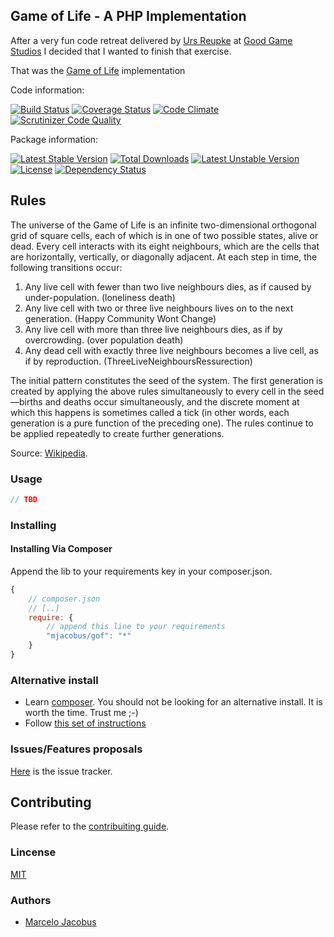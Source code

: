 Game of Life - A PHP Implementation
------------------------------------

After a very fun code retreat delivered by [Urs Reupke](https://github.com/UrsKR)
at [Good Game Studios](http://goodgamestudios.com) I decided that I wanted to finish that exercise.

That was the [Game of Life](http://en.wikipedia.org/wiki/Conway%27s_Game_of_Life) implementation

Code information:

[![Build Status](https://travis-ci.org/mjacobus/GameOfLifePHP.png?branch=master)](https://travis-ci.org/mjacobus/GameOfLifePHP)
[![Coverage Status](https://coveralls.io/repos/mjacobus/GameOfLifePHP/badge.svg?branch=master)](https://coveralls.io/r/mjacobus/GameOfLifePHP?branch=master)
[![Code Climate](https://codeclimate.com/github/mjacobus/GameOfLifePHP.png)](https://codeclimate.com/github/mjacobus/GameOfLifePHP)
[![Scrutinizer Code Quality](https://scrutinizer-ci.com/g/mjacobus/GameOfLifePHP/badges/quality-score.png?b=master)](https://scrutinizer-ci.com/g/mjacobus/GameOfLifePHP/?branch=master)

Package information:

[![Latest Stable Version](https://poser.pugx.org/mjacobus/gof/v/stable.svg)](https://packagist.org/packages/mjacobus/gof)
[![Total Downloads](https://poser.pugx.org/mjacobus/gof/downloads.svg)](https://packagist.org/packages/mjacobus/gof)
[![Latest Unstable Version](https://poser.pugx.org/mjacobus/gof/v/unstable.svg)](https://packagist.org/packages/mjacobus/gof)
[![License](https://poser.pugx.org/mjacobus/gof/license.svg)](https://packagist.org/packages/mjacobus/gof)
[![Dependency Status](https://gemnasium.com/mjacobus/GameOfLifePHP.png)](https://gemnasium.com/mjacobus/GameOfLifePHP)

## Rules

The universe of the Game of Life is an infinite two-dimensional orthogonal grid
of square cells, each of which is in one of two possible states, alive or dead.
Every cell interacts with its eight neighbours, which are the cells that are
horizontally, vertically, or diagonally adjacent. At each step in time, the
following transitions occur:

1. Any live cell with fewer than two live neighbours dies, as if caused by under-population. (loneliness death)
2. Any live cell with two or three live neighbours lives on to the next generation. (Happy Community Wont Change)
3. Any live cell with more than three live neighbours dies, as if by overcrowding. (over population death)
4. Any dead cell with exactly three live neighbours becomes a live cell, as if by reproduction. (ThreeLiveNeighboursRessurection)

The initial pattern constitutes the seed of the system. The first generation is
created by applying the above rules simultaneously to every cell in the
seed—births and deaths occur simultaneously, and the discrete moment at which
this happens is sometimes called a tick (in other words, each generation is a
pure function of the preceding one). The rules continue to be applied
repeatedly to create further generations.

Source: [Wikipedia](http://en.wikipedia.org/wiki/Conway%27s_Game_of_Life).


### Usage

```php
// TBD
```
### Installing

#### Installing Via Composer
Append the lib to your requirements key in your composer.json.

```javascript
{
    // composer.json
    // [..]
    require: {
        // append this line to your requirements
        "mjacobus/gof": "*"
    }
}
```

### Alternative install
- Learn [composer](https://getcomposer.org). You should not be looking for an alternative install. It is worth the time. Trust me ;-)
- Follow [this set of instructions](#installing-via-composer)

### Issues/Features proposals

[Here](https://github.com/mjacobus/GameOfLifePHP/issues) is the issue tracker.

## Contributing

Please refer to the [contribuiting guide](https://github.com/mjacobus/GameOfLifePHP/blob/master/CONTRIBUTING.md).

### Lincense
[MIT](MIT-LICENSE)

### Authors

- [Marcelo Jacobus](https://github.com/mjacobus)

